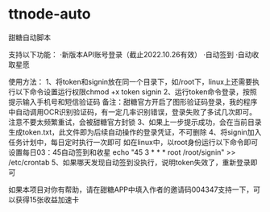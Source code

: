 # ttnode-auto

甜糖自动脚本

支持以下功能：
·新版本API账号登录（截止2022.10.26有效）
·自动签到
·自动收取星愿

使用方法：
1、将token和signin放在同一个目录下，如/root下，linux上还需要执行以下命令设置运行权限chmod +x token signin
2、运行token命令登录，按照提示输入手机号和短信验证码
   备注：甜糖官方开启了图形验证码登录，我的程序中自动调用OCR识别验证码，有一定几率识别错误，登录失败了多试几次即可。注意不要太频繁重试，会被甜糖官方封锁
3、如果上一步提示成功，会在当前目录生成token.txt，此文件即为后续自动操作的登录凭证，不可删除
4、将signin加入任务计划中，每日定时执行一次即可
   如在linux中，以root身份运行以下命令即可设置每日03：45自动签到和收星
   echo "45 3 * * * root /root/signin" >> /etc/crontab
5、如果哪天发现自动签到没执行，说明token失效了，重新登录即可


如果本项目对你有帮助，请在甜糖APP中填入作者的邀请码004347支持一下，可以获得15张收益加速卡